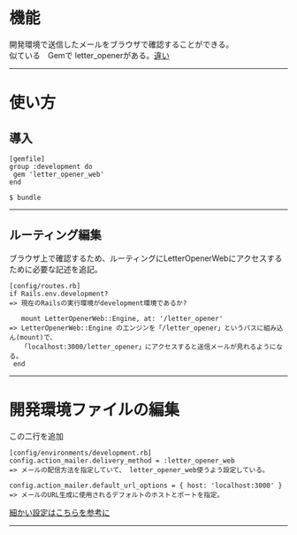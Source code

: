 # 機能
開発環境で送信したメールをブラウザで確認することができる。    
似ている　Gemで letter_openerがある。[違い](https://rubyandrails.hatenablog.com/entry/letter_opener_web)    
***

# 使い方
## 導入
~~~
[gemfile]
group :development do
 gem 'letter_opener_web'
end

$ bundle
~~~
***

## ルーティング編集
ブラウザ上で確認するため、ルーティングにLetterOpenerWebにアクセスするために必要な記述を追記。
~~~
[config/routes.rb]
if Rails.env.development?
=> 現在のRailsの実行環境がdevelopment環境であるか?

   mount LetterOpenerWeb::Engine, at: '/letter_opener'
=> LetterOpenerWeb::Engine のエンジンを「/letter_opener」というパスに組み込ん(mount)で、
   「localhost:3000/letter_opener」にアクセスすると送信メールが見れるようになる。
 end
~~~
***

# 開発環境ファイルの編集
この二行を追加
~~~
[config/environments/development.rb]
config.action_mailer.delivery_method = :letter_opener_web
=> メールの配信方法を指定していて、 letter_opener_web使うよう設定している。

config.action_mailer.default_url_options = { host: 'localhost:3000' }
=> メールのURL生成に使用されるデフォルトのホストとポートを指定。
~~~
[細かい設定はこちらを参考に](https://railsguides.jp/configuring.html#action-mailer%E3%82%92%E8%A8%AD%E5%AE%9A%E3%81%99%E3%82%8B)
***

